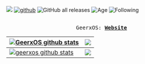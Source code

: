 ![](https://komarev.com/ghpvc/?username=GeerxOS)
  [![github](https://img.shields.io/github/followers/GeerxOS?label=follow&style=social)](https://github.com/GeerxOS) 
    ![GitHub all releases](https://img.shields.io/github/downloads/GeerxOS/msfshell-2/total)
      ![Age](https://shields.io/badge/Age-100-black)
        ![Following](https://shields.io/badge/Following-12-white)</br></br>
<p align="center">
  <samp>
    GeerxOS:
    <b><a href="https://pornhub.com/">Website</a></b>
    <b><a href="https://pornhub.com/"></a></b>
</samp><br>
</p>




| <a href="https://discord.c99.nl/widget/theme-1/615241717800501335.png"><img align="center" src="https://discord.c99.nl/widget/theme-1/615241717800501335.png" alt="GeerxOS github stats" /></a> | <a href="https://github-readme-stats.vercel.app/api/pin/?username=GeerxOS&theme=radical&repo=msfshell-2&show_owner=true"><img align="center" src="https://github-readme-stats.vercel.app/api/pin/?username=GeerxOS&theme=radical&repo=msfshell-2d&show_owner=true" /></a> |
| ------------- | ------------- |
| <a href=""><img align="center" src="https://github-readme-stats.vercel.app/api?username=GeerxOS&theme=merko&show_icons=true&hide_border=true&count_private=true" alt="geerxos github stats" /></a> | <a href="https://github-readme-stats.vercel.app/api/top-langs/?username=GeerxOS&theme=merko&show_icons=true&hide_border=true&layout=compact"><img align="center" src="https://github-readme-stats.vercel.app/api/top-langs/?username=GeerxOS&theme=merko&show_icons=true&hide_border=true&layout=compact" /></a> |

